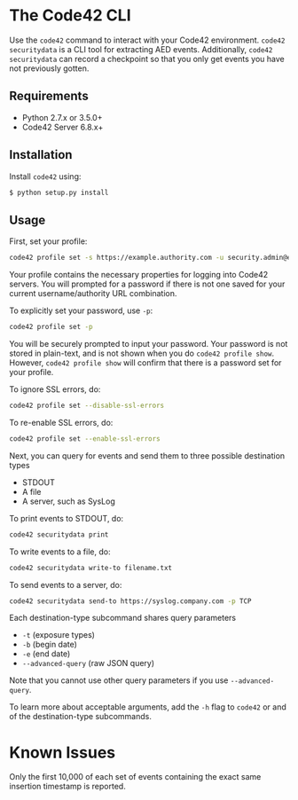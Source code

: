 # The Code42 CLI

Use the `code42` command to interact with your Code42 environment.
`code42 securitydata` is a CLI tool for extracting AED events. 
Additionally, `code42 securitydata` can record a checkpoint so that you only get events you have not previously gotten.

## Requirements

- Python 2.7.x or 3.5.0+
- Code42 Server 6.8.x+

## Installation
Install `code42` using:

```bash
$ python setup.py install
```

## Usage

First, set your profile:
```bash
code42 profile set -s https://example.authority.com -u security.admin@example.com
```
Your profile contains the necessary properties for logging into Code42 servers.
You will prompted for a password if there is not one saved for your current username/authority URL combination.

To explicitly set your password, use `-p`:
```bash
code42 profile set -p
```
You will be securely prompted to input your password.
Your password is not stored in plain-text, and is not shown when you do `code42 profile show`.
However, `code42 profile show` will confirm that there is a password set for your profile.

To ignore SSL errors, do:
```bash
code42 profile set --disable-ssl-errors
```

To re-enable SSL errors, do:
```bash
code42 profile set --enable-ssl-errors
```

Next, you can query for events and send them to three possible destination types
* STDOUT
* A file
* A server, such as SysLog

To print events to STDOUT, do:
```bash
code42 securitydata print
```

To write events to a file, do:
```bash
code42 securitydata write-to filename.txt
```

To send events to a server, do:
```bash
code42 securitydata send-to https://syslog.company.com -p TCP
```

Each destination-type subcommand shares query parameters
* `-t` (exposure types)
* `-b` (begin date)
* `-e` (end date)
* `--advanced-query` (raw JSON query)

Note that you cannot use other query parameters if you use `--advanced-query`.

To learn more about acceptable arguments, add the `-h` flag to `code42` or and of the destination-type subcommands.


# Known Issues

Only the first 10,000 of each set of events containing the exact same insertion timestamp is reported.
